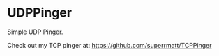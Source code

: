 # UDPPinger

Simple UDP Pinger. 

Check out my TCP pinger at: https://github.com/superrmatt/TCPPinger